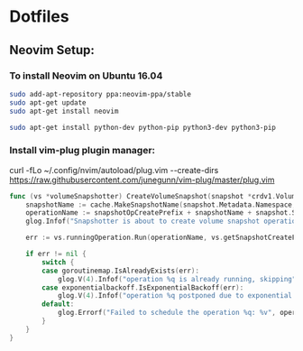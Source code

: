 # Dotfiles

## Neovim Setup:

### To install Neovim on Ubuntu 16.04

```bash
sudo add-apt-repository ppa:neovim-ppa/stable
sudo apt-get update
sudo apt-get install neovim

sudo apt-get install python-dev python-pip python3-dev python3-pip
```

### Install vim-plug plugin manager:

curl -fLo ~/.config/nvim/autoload/plug.vim --create-dirs https://raw.githubusercontent.com/junegunn/vim-plug/master/plug.vim

```go
func (vs *volumeSnapshotter) CreateVolumeSnapshot(snapshot *crdv1.VolumeSnapshot) {
    snapshotName := cache.MakeSnapshotName(snapshot.Metadata.Namespace, snapshot.Metadata.Name)
    operationName := snapshotOpCreatePrefix + snapshotName + snapshot.Spec.PersistentVolumeClaimName
    glog.Infof("Snapshotter is about to create volume snapshot operation named %s, spec %#v", operationName, snapshot.Spec)

    err := vs.runningOperation.Run(operationName, vs.getSnapshotCreateFunc(snapshotName, snapshot))

    if err != nil {
        switch {
        case goroutinemap.IsAlreadyExists(err):
            glog.V(4).Infof("operation %q is already running, skipping", operationName)
        case exponentialbackoff.IsExponentialBackoff(err):
            glog.V(4).Infof("operation %q postponed due to exponential backoff", operationName)
        default:
            glog.Errorf("Failed to schedule the operation %q: %v", operationName, err)
        }
    }   
}
```
